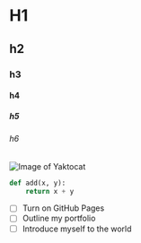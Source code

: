 # H1

## h2

### h3

#### h4

##### h5

###### h6

![Image of Yaktocat](https://octodex.github.com/images/yaktocat.png)

```python
def add(x, y):
    return x + y
```

- [ ] Turn on GitHub Pages
- [ ] Outline my portfolio
- [ ] Introduce myself to the world
